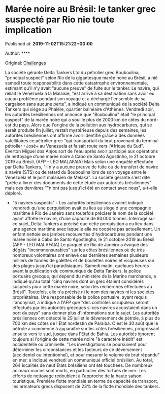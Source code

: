 
# Marée noire au Brésil: le tanker grec suspecté par Rio nie toute implication

Published at: **2019-11-02T15:21:22+00:00**

Author: ****

Original: [Challenges](https://www.challenges.fr/monde/maree-noire-au-bresil-le-tanker-grec-suspecte-par-rio-nie-toute-implication_682870)

La société gérante Delta Tankers Ltd du pétrolier grec Bouboulina, "principal suspect" selon Rio de la gigantesque marée noire au Brésil, a nié samedi toute responsabilité dans cette catastrophe environnementale, estimant qu'il n'y avait "aucune preuve" de fuite sur le tanker.
Le navire, qui reliait le Venezuela à la Malaisie, "est arrivé à sa destination sans avoir eu aucun problème pendant son voyage et a déchargé l'ensemble de sa cargaison sans aucune perte", a indiqué un communiqué de la société Delta Tankers qui siège au Phalère, quartier balnéaire d'Athènes.
Vendredi soir, les autorités brésiliennes ont annoncé que "Bouboulina" était "le principal suspect" de la marée noire qui a souillé plus de 2000 km de côtes du nord-est du pays.
Alors que l'origine de la pollution aux hydrocarbures, qui se serait produite fin juillet, restait mystérieuse depuis des semaines, les autorités brésiliennes ont affirmé avoir identifié grâce à des données satellitaires ce pétrolier grec "qui transportait du brut provenant du terminal pétrolier +José+ au Venezuela et faisait route vers l'Afrique du Sud".
Everton Miguel dos Anjos sort de l'eau après avoir participé aux opérations de nettoyage d'une marée noire à Cabo de Santo Agostinho, le 21 octobre 2019 au Brésil, (AFP - LEO MALAFAIA)
Mais selon une enquête effectuée par Delta Tankers, "il n'y a aucune preuve de fuite ou de transfert de navire à navire (STS) ou de retard du Bouboulina lors de son voyage entre le Venezuela et le port malaisien de Melaka".
La société gérante s'est dite "prête à livrer des documents de cette étude aux autorités brésiliennes" mais ces dernières ""n'ont pas jusqu'ici été en contact avec nous", a-t-elle déploré.
- "5 navires suspects" -
Les autorités brésiliennes avaient indiqué vendredi qu'une perquisition avait eu lieu au siège d'une compagnie maritime à Rio de Janeiro sans toutefois préciser le nom de la société ayant affrété le navire, d'une capacité de 80.000 tonnes.
Interrogé sur ce sujet, Delta Tankers a précisé que cette perquisition a eu lieu dans une agence maritime avec laquelle elle ne coopère pas actuellement.
Un enfant nettoie ses jambes recouvertes d'hydrocarbures pendant une marée noire à Cabo de Santo Agostingho, le 21 octobre 2019 au Brésil (AFP - LEO MALAFAIA)
Le parquet de Rio de Janeiro a évoqué des dégâts "incommensurables" sur les côtes brésiliennes où de très nombreux volontaires ont enlevé ces dernières semaines plusieurs milliers de tonnes de galettes et de boulettes noires et visqueuses sur des plages jusqu'ici paradisiaques.
Samedi matin, quelques heures avant la publication du communiqué de Delta Tankers, la police portuaire grecque, qui dépend du ministère de la Marine marchande, a indiqué qu'au total "cinq navires dont un grec étaient considérés suspects pour cette marée noire, selon les recherches effectuées au Brésil".
Toutefois, elle n'a précisé ni le nom des navires ni les sociétés propriétaires.
Une responsable de la police portuaire, ayant requis l'anonymat, a indiqué à l'AFP que "des contrôles scrupuleux seront effectués par les autorités grecques si ces navires accostaient dans un port du pays" sans donner plus d'informations sur le sujet.
Les autorités brésiliennes ont détecté le 29 juillet le déversement de pétrole, à plus de 700 km des côtes de l'Etat nordestin de Paraiba. C'est le 30 août que le pétrole a commencé à apparaître sur les côtes brésiliennes, progressant ensuite vers le sud, jusque dans l'Etat de Bahia.
Les autorités ignorent toujours si l'origine de cette marée noire "à caractère inédit" est accidentelle ou criminelle.
"Les investigations se poursuivent pour déterminer les circonstances et les facteurs de ce déversement (accidentel ou intentionnel), et pour mesurer le volume de brut répandu" en mer, a indiqué vendredi un communiqué officiel brésilien.
Au total, 264 localités de neuf Etats brésiliens ont été touchées. De nombreux animaux marins sont morts, en particulier des tortues de mer. Les efforts de nettoyage redoublent à l'approche de la haute saison touristique.
Première flotte mondiale en terme de capacité de transport, les armateurs grecs disposent de 23% de la flotte mondiale des tankers.
